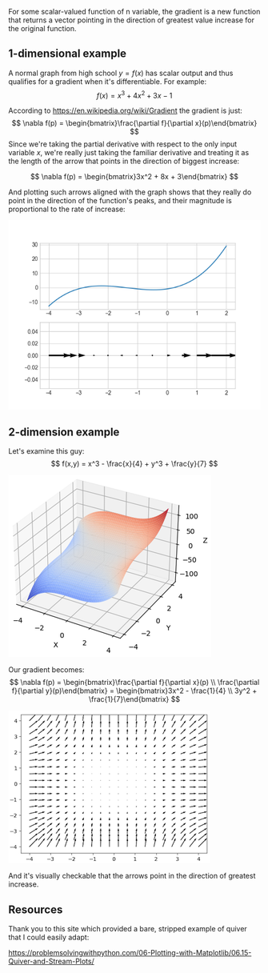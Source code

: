 For some scalar-valued function of n variable, the gradient is a new function that returns a vector pointing in the direction of greatest value increase for the original function.

## 1-dimensional example

A normal graph from high school $y = f(x)$ has scalar output and thus qualifies for a gradient when it's differentiable. For example:
$$
f(x) = x^3 + 4x^2 + 3x - 1
$$

According to https://en.wikipedia.org/wiki/Gradient the gradient is just:
$$
\nabla f(p) = \begin{bmatrix}\frac{\partial f}{\partial x}(p)\end{bmatrix}
$$
Since we're taking the partial derivative with respect to the only input variable $x$, we're really just taking the familiar derivative and treating it as the length of the arrow that points in the direction of biggest increase:

$$
\nabla f(p) = \begin{bmatrix}3x^2 + 8x + 3\end{bmatrix}
$$

And plotting such arrows aligned with the graph shows that they really do point in the direction of the function's peaks, and their magnitude is proportional to the rate of increase:

![](./assets/dim1.png)

## 2-dimension example

Let's examine this guy:
$$
f(x,y) = x^3 - \frac{x}{4} + y^3 + \frac{y}{7}
$$

![](./assets/example2_3d.png)

Our gradient becomes:
$$
\nabla f(p) = \begin{bmatrix}\frac{\partial f}{\partial x}(p) \\ \frac{\partial f}{\partial y}(p)\end{bmatrix} = \begin{bmatrix}3x^2 - \frac{1}{4} \\ 3y^2 + \frac{1}{7}\end{bmatrix}
$$

![](./assets/example2_gradient.png)

And it's visually checkable that the arrows point in the direction of greatest increase.

## Resources

Thank you to this site which provided a bare, stripped example of quiver that I could easily adapt:

https://problemsolvingwithpython.com/06-Plotting-with-Matplotlib/06.15-Quiver-and-Stream-Plots/